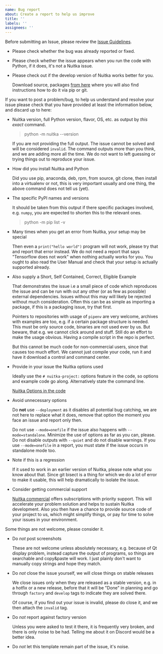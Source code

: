 ```yaml
---
name: Bug report
about: Create a report to help us improve
title: ''
labels: ''
assignees: ''
---
```


Before submitting an Issue, please review the
[Issue Guidelines](https://github.com/Nuitka/Nuitka/blob/develop/CONTRIBUTING.md#submitting-an-issue).

- Please check whether the bug was already reported or fixed.

- Please check whether the issue appears when you run the code with Python, if it does, it's not a
  Nuitka issue.

- Please check out if the develop version of Nuitka works better for you.

  Download source, packages [from here](https://nuitka.net/doc/download.html) where you will also
  find instructions how to do it via pip or git.

If you want to post a problem/bug, to help us understand and resolve your issue please check that
you have provided at least the information below, and discard up to here:

- Nuitka version, full Python version, flavor, OS, etc. as output by *this exact* command.

  > python -m nuitka --version

  If you are not providing the full output. The issue cannot be solved and will be considered
  `invalid`. The command outputs more than you think, and we are adding more all the time. We do not
  want to left guessing or trying things out to reproduce your issue.

- How did you install Nuitka and Python

  Did you use pip, anaconda, deb, rpm, from source, git clone, then install into a virtualenv or
  not, this is very important usually and one thing, the above command does not tell us (yet).

- The specific PyPI names and versions

  It should be taken from this output if there specific packages involved, e.g. `numpy`, you are
  expected to shorten this to the relevant ones.

  > python -m pip list -v

- Many times when you get an error from Nuitka, your setup may be special

  Then even a `print("hello world")` program will not work, please try that and report that error
  instead. We do not need a report that says "Tensorflow does not work" when nothing actually works
  for you. You ought to also read the User Manual and check that your setup is actually supported
  already.

- Also supply a Short, Self Contained, Correct, Eligible Example

  That demonstrates the issue i.e a small piece of code which reproduces the issue and can be run
  with out any other (or as few as possible) external dependencies. Issues without this may will
  likely be rejected without much consideration. Often this can be as simple as importing a package,
  if this is a packaging issue, try that first.

  Pointers to repositories with usage of `pipenv` are very welcome, archives with examples are too,
  e.g. if a certain package structure is needed. This must be only source code, binaries are not
  used ever by us. But beware, that e.g. we cannot click around and stuff. Still do an effort to
  make the usage obvious. Having a compile script in the repo is perfect.

  But this cannot be much code for non-commercial users, since that causes too much effort. We
  cannot just compile your code, run it and have it download a control and command center.

- Provide in your issue the Nuitka options used

  Ideally use the `# nuitka-project:` options feature in the code, so options and example code go
  along. Alternatively state the command line.

  [Nuitka Options in the code](https://nuitka.net/doc/user-manual.html#nuitka-options-in-the-code)

- Avoid unnecessary options

  Do **not** use `--deployment` as it disables all potential bug catching, we are not here to
  replace what it does, remove that option the moment you face an issue and report only then.

  Do not use `--mode=onefile` if the issue also happens with `--mode=standalone`. Minimize the use
  of options as far as you can, please. Do not disable outputs with `--quiet` and do not disable
  warnings. If you use `--mode=onefile` in a report, you must state if the issue occurs in
  standalone mode too.

- Note if this is a regression

  If it used to work in an earlier version of Nuitka, please note what you know about that. Since
  git bisect is a thing for which we do a lot of error to make it usable, this will help
  dramatically to isolate the issue.

- Consider getting commercial support

  [Nuitka commercial](https://nuitka.net/doc/commercial.html) offers subscriptions with priority
  support. This will accelerate your problem solution and helps to sustain Nuitka development. Also
  you then have a chance to provide source code of your project to us, which might simplify things,
  or pay for time to solve your issues in your environment.

Some things are not welcome, please consider it.

- Do *not* post screenshots

  These are not welcome unless absolutely necessary, e.g. because of Qt display problem, instead
  capture the output of programs, so things are searchable and copy&paste will work. I just plainly
  don't want to manually copy strings and hope they match.

- Do *not* close the issue yourself, we will close things on stable releases

  We close issues only when they are released as a stable version, e.g. in a hotfix or a new
  release, before that it will be "Done" in planning and go through `factory` and `develop` tags to
  indicate they are solved there.

  Of course, if you find out your issue is invalid, please do close it, and we then attach the
  `invalid` tag.

- Do *not* report against factory version

  Unless you were asked to test it there, it is frequently very broken, and there is only noise to
  be had. Telling me about it on Discord would be a better idea.

- Do *not* let this template remain part of the issue, it's noise.
